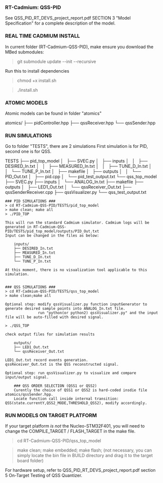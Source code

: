 ### RT-Cadmium: QSS-PID ###

See QSS_PID_RT_DEVS_project_report.pdf SECTION 3 "Model Specification" for a complete description of the model.

### REAL TIME CADMIUM INSTALL ###

In current folder (RT-Cadmium-QSS-PID), make ensure you download the MBed submodules:

> git submodule update --init --recursive

Run this to install dependencies
> chmod +x install.sh

> ./install.sh


### ATOMIC MODELS ###
Atomic models can be found in folder "atomics"

atomics/
├── pidController.hpp
├── qssReceiver.hpp
└── qssSender.hpp

### RUN SIMULATIONS ###
Go to folder "TESTS", there are 2 simulations
First simulation is for PID, second one is for QSS.

TESTS
├── pid_top_model
│   ├── SVEC.py
│   ├── inputs
│   │   ├── DESIRED_In.txt
│   │   ├── MEASURED_In.txt
│   │   ├── TUNE_D_In.txt
│   │   └── TUNE_P_In.txt
│   ├── makefile
│   ├── outputs
│   │   └── PID_Out.txt
│   ├── pid.cpp
│   └── pid_test_output.txt
└── qss_top_model
    ├── SVEC.py
    ├── inputs
    │   └── ANALOG_In.txt
    ├── makefile
    ├── outputs
    │   ├── LED1_Out.txt
    │   └── qssReceiver_Out.txt
    ├── qssSenderReceiver.cpp
    ├── qssVisualizer.py
    └── qss_test_output.txt

    ### PID SIMULATIONS ###
    > cd RT-Cadmium-QSS-PID/TESTS/pid_top_model
    > make clean; make all
    > ./PID_TOP

    This will run the standard Cadmium simulator. Cadmium logs will be generated in RT-Cadmium-QSS-PID/TESTS/pid_top_model/outputs/PID_Out.txt
    Input can be changed in the files as below:
    
        inputs/
        ├── DESIRED_In.txt
        ├── MEASURED_In.txt
        ├── TUNE_D_In.txt
        └── TUNE_P_In.txt
    
    At this moment, there is no visualization tool applicable to this simulation.


    ### QSS SIMULATIONS ###
    > cd RT-Cadmium-QSS-PID/TESTS/qss_top_model
    > make clean;make all
    
    Optional step: modify qssVisualizer.py function inputGenerator to generate desired sample points into ANALOG_In.txt file.
                   run "python(or python2) qssVisualizer.py" and the input file will be auto-filled with desired signal.
    
    > ./QSS_TOP
    
    check output files for simulation results
    
        outputs/
        ├── LED1_Out.txt
        └── qssReceiver_Out.txt   
    
    LED1_Out.txt record events generation.
    qssReceiver_Out.txt is the QSS reconstructed signal.
    
    Optional step: run qssVisualizer.py to visualize and compare input/output signal.
    
        ### QSS ORDER SELECTION (QSS1 or QSS2)
        Curently the choice of QSS1 or QSS2 is hard-coded insdie file atomics/qssSender.hpp.
        Locate function call inside internal transition: QSS(state.currentY,QSS2_MODE,THRESHOLD_QSS2), modify accordingly.
        

### RUN MODELS ON TARGET PLATFORM ###

If your target platform *is not* the Nucleo-STM32F401, you will need to change the COMPILE_TARGET / FLASH_TARGET in the make file.

> cd RT-Cadmium-QSS-PID/qss_top_model

> make clean; make embedded; 
> make flash; (not necessary, you can simply locate the bin file in BUILD directory and drag it to the target board folder)

For hardware setup, refer to QSS_PID_RT_DEVS_project_report.pdf section 5 On-Target Testing of QSS Quantizer.


